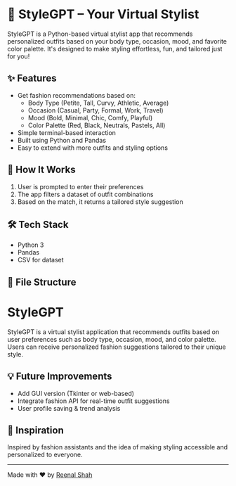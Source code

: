 # 👗 StyleGPT – Your Virtual Stylist

StyleGPT is a Python-based virtual stylist app that recommends personalized outfits based on your body type, occasion, mood, and favorite color palette. It's designed to make styling effortless, fun, and tailored just for you!

## ✨ Features

- Get fashion recommendations based on:
  - Body Type (Petite, Tall, Curvy, Athletic, Average)
  - Occasion (Casual, Party, Formal, Work, Travel)
  - Mood (Bold, Minimal, Chic, Comfy, Playful)
  - Color Palette (Red, Black, Neutrals, Pastels, All)
- Simple terminal-based interaction
- Built using Python and Pandas
- Easy to extend with more outfits and styling options

## 🚀 How It Works

1. User is prompted to enter their preferences
2. The app filters a dataset of outfit combinations
3. Based on the match, it returns a tailored style suggestion

## 🛠️ Tech Stack

- Python 3
- Pandas
- CSV for dataset

## 📁 File Structure

# StyleGPT
StyleGPT is a virtual stylist application that recommends outfits based on user preferences such as body type, occasion, mood, and color palette. Users can receive personalized fashion suggestions tailored to their unique style.


## 💡 Future Improvements

- Add GUI version (Tkinter or web-based)
- Integrate fashion API for real-time outfit suggestions
- User profile saving & trend analysis

## 🧠 Inspiration

Inspired by fashion assistants and the idea of making styling accessible and personalized to everyone.

---

Made with ❤️ by [Reenal Shah](https://github.com/Reenal8)


